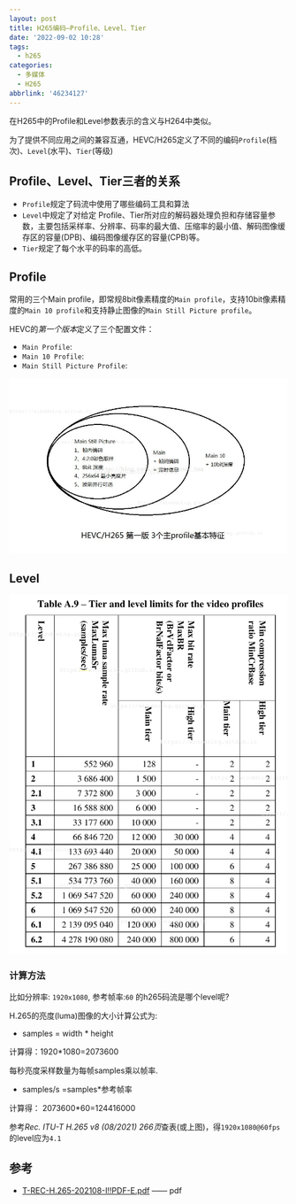 ```yaml
---
layout: post
title: H265编码—Profile、Level、Tier
date: '2022-09-02 10:28'
tags:
  - h265
categories:
  - 多媒体
  - H265
abbrlink: '46234127'
---
```


在H265中的Profile和Level参数表示的含义与H264中类似。

为了提供不同应用之间的兼容互通，HEVC/H265定义了不同的编码`Profile`(档次)、`Level`(水平)、`Tier`(等级)

## Profile、Level、Tier三者的关系

- `Profile`规定了码流中使用了哪些编码工具和算法
- `Level`中规定了对给定 Profile、Tier所对应的解码器处理负担和存储容量参数，主要包括采样率、分辨率、码率的最大值、压缩率的最小值、解码图像缓存区的容量(DPB)、编码图像缓存区的容量(CPB)等。
- `Tier`规定了每个水平的码率的高低。

<!--more-->

## Profile

常用的三个Main profile，即常规8bit像素精度的`Main profile`，支持10bit像素精度的`Main 10 profile`和支持静止图像的`Main Still Picture profile`。

HEVC的*第一个版本*定义了三个配置文件：
- `Main Profile`:
- `Main 10 Profile`:
- `Main Still Picture Profile`:

![H265 Profile](/images/2022/09/h265_profile.png)


## Level


![h265 level limits](/images/2022/09/h265_level_limits.png)


### 计算方法

比如分辨率: `1920x1080`, 参考帧率:`60` 的h265码流是哪个level呢?

H.265的亮度(luma)图像的大小计算公式为:
- samples =  width  *  height

计算得：1920*1080=2073600

每秒亮度采样数量为每帧samples乘以帧率.
- samples/s =samples*参考帧率

计算得： 2073600*60=124416000

参考*Rec. ITU-T H.265 v8 (08/2021) 266页*查表(或上图)，得`1920x1080@60fps`的level应为`4.1`


## 参考

- [T-REC-H.265-202108-I!!PDF-E.pdf](https://www.itu.int/rec/dologin_pub.asp?lang=e&id=T-REC-H.265-202108-I!!PDF-E&type=items) —— pdf
